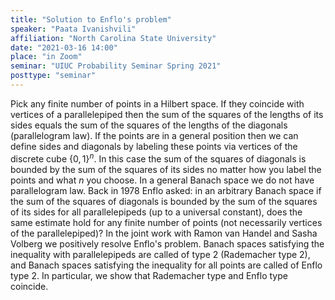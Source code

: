 ```yaml
---
title: "Solution to Enflo's problem"
speaker: "Paata Ivanishvili"
affiliation: "North Carolina State University"
date: "2021-03-16 14:00"
place: "in Zoom"
seminar: "UIUC Probability Seminar Spring 2021" 
posttype: "seminar"
---
```

Pick any finite number of points in a Hilbert space. 
If they coincide with vertices of a parallelepiped then the sum of the squares of the lengths of its sides equals the sum of the squares of the lengths of the diagonals (parallelogram law). 
If the points are in a general position then we can define sides and diagonals by labeling these points via vertices of the discrete cube $\{0,1\}^n$. 
In this case  the sum of the squares of diagonals is bounded by the sum of the squares of its sides no matter how you label the points and what $n$ you choose. 
In a general Banach space we do not have parallelogram law. 
Back in 1978  Enflo asked: in an arbitrary Banach space  if the sum of the squares of diagonals is bounded by the sum of the squares of its sides for all parallelepipeds (up to a universal constant), does the same estimate  hold  for any finite number of points (not necessarily vertices of the parallelepiped)? 
In the joint work with Ramon van Handel and Sasha Volberg we positively resolve Enflo's problem. 
Banach spaces satisfying the inequality with parallelepipeds are called of type 2 (Rademacher type 2), and Banach spaces satisfying the inequality for all points are called of Enflo type 2. 
In particular, we show that Rademacher type and Enflo type coincide.
